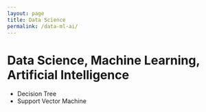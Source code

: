 ```yaml
---
layout: page
title: Data Science
permalink: /data-ml-ai/
---
```


# Data Science, Machine Learning, Artificial Intelligence

- Decision Tree
- Support Vector Machine